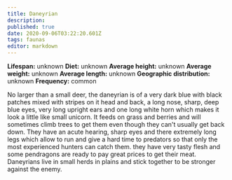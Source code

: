 ```yaml
---
title: Daneyrian
description: 
published: true
date: 2020-09-06T03:22:20.601Z
tags: faunas 
editor: markdown
---
```

<!-- infobox starts -->
**Lifespan:** unknown
**Diet:** unknown
**Average height:** unknown
**Average weight:** unknown
**Average length:** unknown
**Geographic distribution:** unknown
**Frequency:** common
<!-- infobox ends -->

No larger than a small deer, the daneyrian is of a very dark blue with black patches mixed with stripes on it head and back, a long nose, sharp, deep blue eyes, very long upright ears and one long white horn which makes it look a little like small unicorn. It feeds on grass and berries and will sometimes climb trees to get them even though they can't usually get back down. They have an acute hearing, sharp eyes and there extremely long legs which allow to run and give a hard time to predators so that only the most experienced hunters can catch them. they have very tasty flesh and some pendragons are ready to pay great prices to get their meat. Daneyrians live in small herds in plains and stick together to be stronger against the enemy.